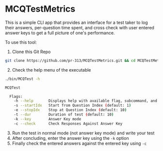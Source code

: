 # MCQTestMetrics
This is a simple CLI app that provides an interface for a test taker to log their answers, per-question time spent, and cross check with user entered answer keys to get a full picture of one's performance.

To use this tool:
1. Clone this Git Repo
```sh
git clone https://github.com/pr-313/MCQTestMetrics.git && cd MCQTestMetrics
```
2. Check the help menu of the executable 
```sh
./bin/MCQTest -h

MCQTest

  Flags:
    -h --help       Displays help with available flag, subcommand, and positional value parameters.
    -s --startIdx   Start from Question Index (default: 1)
    -e --stopIdx    Stop at Question Index (default: 10)
    -t --dur        Duration of test (default: 10)
    -k --key        Answer Key mode
    -c --check      Check Responses Against Answer Key
```
3. Run the test in normal mode (not answer key mode) and write your test
4. After concluding, enter the answer key using the `-k` option
5. Finally check the entered answers against the entered key using `-c`
